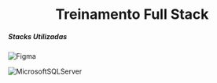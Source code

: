 <h1 align="center">Treinamento Full Stack</h1>

<h5>Stacks Utilizadas</h5>

![Figma](https://img.shields.io/badge/figma-%23F24E1E.svg?style=for-the-badge&logo=figma&logoColor=white)

   ![MicrosoftSQLServer](https://img.shields.io/badge/Microsoft%20SQL%20Sever-CC2927?style=for-the-badge&logo=microsoft%20sql%20server&logoColor=white)
